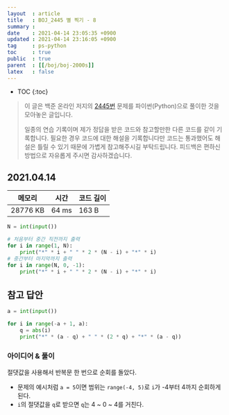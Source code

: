 ```yaml
---
layout  : article
title   : BOJ_2445 별 찍기 - 8
summary : 
date    : 2021-04-14 23:05:35 +0900
updated : 2021-04-14 23:16:05 +0900
tag     : ps-python
toc     : true
public  : true
parent  : [[/boj/boj-2000s]]
latex   : false
---
```

* TOC
{:toc}

> 이 글은 백준 온라인 저지의 [2445번](https://www.acmicpc.net/problem/2445) 문제를 파이썬(Python)으로 풀이한 것을 모아놓은 글입니다.
>
> 일종의 연습 기록이며 제가 정답을 받은 코드와 참고할만한 다른 코드를 같이 기록합니다. 필요한 경우 코드에 대한 해설을 기록합니다만 코드는 통과했어도 해설은 틀릴 수 있기 때문에 가볍게 참고해주시길 부탁드립니다. 피드백은 편하신 방법으로 자유롭게 주시면 감사하겠습니다.

## 2021.04.14

| 메모리    | 시간  | 코드 길이 |
| --------- | ----- | --------- |
| 28776 KB  | 64 ms | 163 B     |

```python
N = int(input())

# 처음부터 중간 직전까지 출력
for i in range(1, N):
    print("*" * i + " " * 2 * (N - i) + "*" * i)
# 중간부터 마지막까지 출력
for i in range(N, 0, -1):
    print("*" * i + " " * 2 * (N - i) + "*" * i)
```

## 참고 답안

```python
a = int(input())

for i in range(-a + 1, a):
    q = abs(i)
    print("*" * (a - q) + " " * (2 * q) + "*" * (a - q))
```

### 아이디어 & 풀이

절댓값을 사용해서 반복문 한 번으로 순회를 돌았다.

* 문제의 예시처럼 `a = 5`이면 범위는 `range(-4, 5)`로 `i`가 -4부터 4까지 순회하게 된다.
* `i`의 절댓값을 `q`로 받으면 `q`는 4 ~ 0 ~ 4를 거친다.
